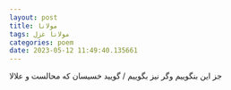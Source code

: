 ```yaml
---
layout: post
title: مولانا
tags: مولانا غزل
categories: poem
date: 2023-05-12 11:49:40.135661
---
```


جز این بنگوییم وگر نیز بگوییم / گویید خسیسان که محالست و علالا